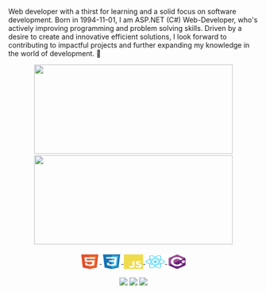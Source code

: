 Web developer with a thirst for learning and a solid focus on software development. Born in 1994-11-01, I am ASP.NET (C#) Web-Developer, who's actively improving programming and problem solving skills. Driven by a desire to create and innovative efficient solutions, I look forward to contributing to impactful projects and further expanding my knowledge in the world of development. 🚀
 
<div align="center">
<a href="https://github.com/victorgarcia-p">
<img  height="180em" width="400px" margin-right="15px" src="https://github-readme-stats.vercel.app/api?username=tlsamaral&show_icons=true&theme=dark&include_all_commits=true&count_private=true"/>
<img  height="180em" width="400px" src="https://github-readme-stats.vercel.app/api/top-langs/?username=tlsamaral&layout=compact&langs_count=7&theme=dark"/>
</div>
<div style="display: inline_block" align="center">
<br>
<img align="center" alt="HTML" height="30" width="40" src="https://raw.githubusercontent.com/devicons/devicon/master/icons/html5/html5-original.svg">
<img align="center" alt="CSS" height="30" width="40" src="https://raw.githubusercontent.com/devicons/devicon/master/icons/css3/css3-original.svg">
<img align="center" alt="Js" height="30" width="40" src="https://raw.githubusercontent.com/devicons/devicon/master/icons/javascript/javascript-plain.svg">
<img align="center" alt="React" height="30" width="40" src="https://raw.githubusercontent.com/devicons/devicon/master/icons/react/react-original.svg">
<img align="center" alt="C#" height="30" width="40" src="https://raw.githubusercontent.com/devicons/devicon/master/icons/csharp/csharp-original.svg">
</div>
<br>
<div align="center"> 
<a href="https://instagram.com/victorgarcia.p1994" target="_blank"><img src="https://img.shields.io/badge/-Instagram-%23E4405F?style=for-the-badge&logo=instagram&logoColor=white" target="_blank"></a>
<a href = "mailto:victorgarcia.p@hotmail.com"><img src="https://img.shields.io/badge/-Outlook-%23333?style=for-the-badge&logo=outlook&logoColor=white" target="_blank"></a>
<a href="https://www.linkedin.com/in/victor-garcia-989810123/" target="_blank"><img src="https://img.shields.io/badge/-LinkedIn-%230077B5?style=for-the-badge&logo=linkedin&logoColor=white" target="_blank"></a> 
</div>
